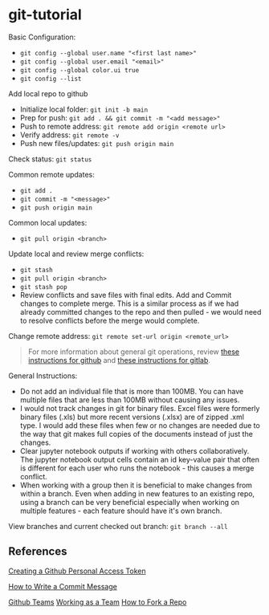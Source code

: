# git-tutorial  

Basic Configuration:
- `git config --global user.name "<first last name>"`  
- `git config --global user.email "<email>"`
- `git config --global color.ui true`
- `git config --list`  

Add local repo to github  
- Initialize local folder:  `git init -b main`  
- Prep for push:  `git add . && git commit -m "<add message>"`  
- Push to remote address:  `git remote add origin <remote url>`
- Verify address:  `git remote -v`  
- Push new files/updates:  `git push origin main`

Check status: `git status`  

Common remote updates:  
- `git add .`   
- `git commit -m "<message>"`  
- `git push origin main`  

Common local updates:  
- `git pull origin <branch>`  

Update local and review merge conflicts:
- `git stash`
- `git pull origin <branch>`
- `git stash pop`
- Review conflicts and save files with final edits.  Add and Commit changes to complete merge.  This is a similar process as if we had already committed changes to the repo and then pulled - we would need to resolve conflicts before the merge would complete.   

Change remote address:  `git remote set-url origin <remote_url>`  

> For more information about general git operations, review [these instructions for github](./github-class-instructions.md) and [these instructions for gitlab](./gitlab-class-instructions.md).  

General Instructions:
- Do not add an individual file that is more than 100MB.  You can have multiple files that are less than 100MB without causing any issues.
- I would not track changes in git for binary files.  Excel files were formerly binary files (.xls) but more recent versions (.xlsx) are of zipped .xml type.  I would add these files when few or no changes are needed due to the way that git makes full copies of the documents instead of just the changes.  
- Clear jupyter notebook outputs if working with others collaboratively.  The jupyter notebook output cells contain an id key-value pair that often is different for each user who runs the notebook - this causes a merge conflict.  
- When working with a group then it is beneficial to make changes from within a branch.  Even when adding in new features to an existing repo, using a branch can be very beneficial especially when working on multiple features - each feature should have it's own branch.  

View branches and current checked out branch:  `git branch --all`




## References

[Creating a Github Personal Access Token](https://docs.github.com/en/authentication/keeping-your-account-and-data-secure/creating-a-personal-access-token) 

[How to Write a Commit Message](https://cbea.ms/git-commit/)

[Github Teams](https://docs.github.com/en/organizations/organizing-members-into-teams/about-teams)
[Working as a Team](https://blog.hipolabs.com/how-to-work-in-a-team-version-control-and-git-923dfec2ac3b)
[How to Fork a Repo](https://docs.github.com/en/enterprise/2.13/user/articles/fork-a-repo#)



